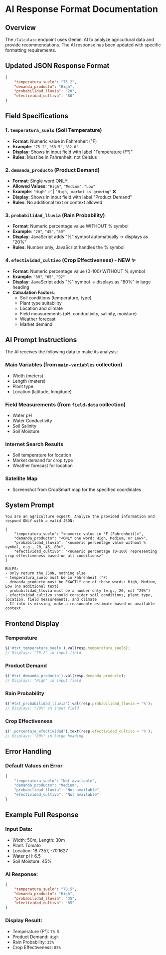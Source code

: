 # AI Response Format Documentation

## Overview
The `/Calculate` endpoint uses Gemini AI to analyze agricultural data and provide recommendations. The AI response has been updated with specific formatting requirements.

## Updated JSON Response Format

```json
{
    "temperatura_suelo": "75.2",
    "demanda_producto": "High",
    "probabilidad_lluvia": "20",
    "efectividad_cultivo": "80"
}
```

## Field Specifications

### 1. `temperatura_suelo` (Soil Temperature)
- **Format**: Numeric value in Fahrenheit (°F)
- **Example**: `"75.2"`, `"68.5"`, `"82.0"`
- **Display**: Shows in input field with label "Temperature (F°)"
- **Rules**: Must be in Fahrenheit, not Celsius

### 2. `demanda_producto` (Product Demand)
- **Format**: Single word ONLY
- **Allowed Values**: `"High"`, `"Medium"`, `"Low"`
- **Example**: `"High"` ✅ | `"High, market is growing"` ❌
- **Display**: Shows in input field with label "Product Demand"
- **Rules**: No additional text or context allowed

### 3. `probabilidad_lluvia` (Rain Probability)
- **Format**: Numeric percentage value WITHOUT % symbol
- **Example**: `"20"`, `"45"`, `"80"`
- **Display**: JavaScript adds "%" symbol automatically → displays as "20%"
- **Rules**: Number only, JavaScript handles the % symbol

### 4. `efectividad_cultivo` (Crop Effectiveness) - NEW ✨
- **Format**: Numeric percentage value (0-100) WITHOUT % symbol
- **Example**: `"80"`, `"65"`, `"92"`
- **Display**: JavaScript adds "%" symbol → displays as "80%" in large heading
- **Calculation Factors**:
  - Soil conditions (temperature, type)
  - Plant type suitability
  - Location and climate
  - Field measurements (pH, conductivity, salinity, moisture)
  - Weather forecast
  - Market demand

## AI Prompt Instructions

The AI receives the following data to make its analysis:

### Main Variables (from `main-variables` collection)
- Width (meters)
- Length (meters)
- Plant type
- Location (latitude, longitude)

### Field Measurements (from `field-data` collection)
- Water pH
- Water Conductivity
- Soil Salinity
- Soil Moisture

### Internet Search Results
- Soil temperature for location
- Market demand for crop type
- Weather forecast for location

### Satellite Map
- Screenshot from CropSmart map for the specified coordinates

## System Prompt

```
You are an agriculture expert. Analyze the provided information and respond ONLY with a valid JSON:

{
    "temperatura_suelo": "<numeric value in °F (Fahrenheit)>",
    "demanda_producto": "<ONLY one word: High, Medium, or Low>",
    "probabilidad_lluvia": "<numeric percentage value without % symbol, e.g., 20, 45, 80>",
    "efectividad_cultivo": "<numeric percentage (0-100) representing crop effectiveness based on all conditions>"
}

RULES:
- Only return the JSON, nothing else
- temperatura_suelo must be in Fahrenheit (°F)
- demanda_producto must be EXACTLY one of these words: High, Medium, Low (no additional text)
- probabilidad_lluvia must be a number only (e.g., 20, not "20%")
- efectividad_cultivo should consider soil conditions, plant type, location, field measurements, and climate
- If info is missing, make a reasonable estimate based on available context
```

## Frontend Display

### Temperature
```javascript
$('#txt_temperatura_suelo').val(resp.temperatura_suelo);
// Displays: "75.2" in input field
```

### Product Demand
```javascript
$('#txt_demanda_producto').val(resp.demanda_producto);
// Displays: "High" in input field
```

### Rain Probability
```javascript
$('#txt_probabilidad_lluvia').val(resp.probabilidad_lluvia + '%');
// Displays: "20%" in input field
```

### Crop Effectiveness
```javascript
$('.porcentaje_efectividad').text(resp.efectividad_cultivo + '%');
// Displays: "80%" in large heading
```

## Error Handling

### Default Values on Error
```javascript
{
    "temperatura_suelo": "Not available",
    "demanda_producto": "Medium",
    "probabilidad_lluvia": "Not available",
    "efectividad_cultivo": "Not available"
}
```

## Example Full Response

### Input Data:
- Width: 50m, Length: 30m
- Plant: Tomato
- Location: 18.7357, -70.1627
- Water pH: 6.5
- Soil Moisture: 45%

### AI Response:
```json
{
    "temperatura_suelo": "78.5",
    "demanda_producto": "High",
    "probabilidad_lluvia": "35",
    "efectividad_cultivo": "85"
}
```

### Display Result:
- Temperature (F°): `78.5`
- Product Demand: `High`
- Rain Probability: `35%`
- Crop Effectiveness: `85%`
